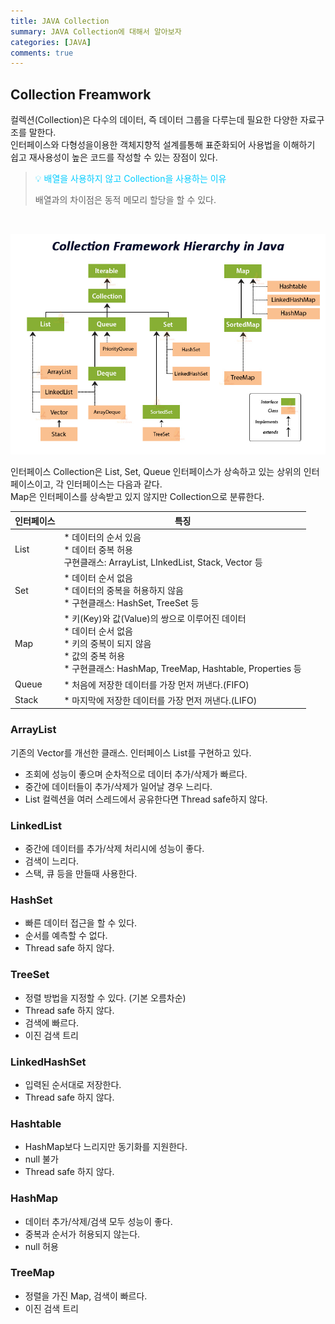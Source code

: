 ```yaml
---
title: JAVA Collection
summary: JAVA Collection에 대해서 알아보자
categories: [JAVA]
comments: true
---
```


## Collection Freamwork
컬렉션(Collection)은 다수의 데이터, 즉 데이터 그룹을 다루는데 필요한 다양한 자료구조를 말한다.\
인터페이스와 다형성을이용한 객체지향적 설계를통해 표준화되어 사용법을 이해하기 쉽고 재사용성이 높은 코드를 작성할 수 있는 장점이 있다.

> <p style="color: #00CCFF">💡 배열을 사용하지 않고 Collection을 사용하는 이유</p>
> 배열과의 차이점은 동적 메모리 할당을 할 수 있다.
<br>

![collection](../assets/img/post/collection.png)

인터페이스 Collection은 List, Set, Queue 인터페이스가 상속하고 있는 상위의 인터페이스이고, 각 인터페이스는 다음과 같다.\
Map은 인터페이스를 상속받고 있지 않지만 Collection으로 분류한다.

| 인터페이스 | 특징 |
| --------- | ---- |
| List      | * 데이터의 순서 있음<br> * 데이터 중복 허용<br> 구현클래스: ArrayList, LInkedList, Stack, Vector 등 |
| Set       | * 데이터 순서 없음<br> * 데이터의 중복을 허용하지 않음<br> * 구현클래스: HashSet, TreeSet 등  |
| Map       | * 키(Key)와 값(Value)의 쌍으로 이루어진 데이터<br> * 데이터 순서 없음<br> * 키의 중복이 되지 않음<br> * 값의 중복 허용<br> * 구현클래스: HashMap, TreeMap, Hashtable, Properties 등 |
| Queue     | * 처음에 저장한 데이터를 가장 먼저 꺼낸다.(FIFO) |
| Stack     | * 마지막에 저장한 데이터를 가장 먼저 꺼낸다.(LIFO) |

### ArrayList
기존의 Vector를 개선한 클래스. 인터페이스 List를 구현하고 있다.
* 조회에 성능이 좋으며 순차적으로 데이터 추가/삭제가 빠르다.
* 중간에 데이터들이 추가/삭제가 일어날 경우 느리다.
* List 컬렉션을 여러 스레드에서 공유한다면 Thread safe하지 않다.

### LinkedList
* 중간에 데이터를 추가/삭제 처리시에 성능이 좋다.
* 검색이 느리다.
* 스택, 큐 등을 만들때 사용한다.

### HashSet
* 빠른 데이터 접근을 할 수 있다.
* 순서를 예측할 수 없다.
* Thread safe 하지 않다.

### TreeSet
* 정렬 방법을 지정할 수 있다. (기본 오름차순)
* Thread safe 하지 않다.
* 검색에 빠르다.
* 이진 검색 트리

### LinkedHashSet
* 입력된 순서대로 저장한다.
* Thread safe 하지 않다.

### Hashtable
* HashMap보다 느리지만 동기화를 지원한다.
* null 불가
* Thread safe 하지 않다.

### HashMap
* 데이터 추가/삭제/검색 모두 성능이 좋다.
* 중복과 순서가 허용되지 않는다.
* null 허용
  
### TreeMap
* 정렬을 가진 Map, 검색이 빠르다.
* 이진 검색 트리
